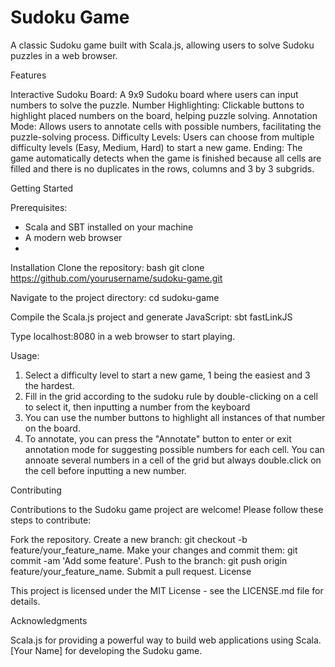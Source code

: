 # Sudoku Game

A classic Sudoku game built with Scala.js, allowing users to solve Sudoku puzzles in a web browser. 

Features

Interactive Sudoku Board: A 9x9 Sudoku board where users can input numbers to solve the puzzle.
Number Highlighting: Clickable buttons to highlight placed numbers on the board, helping puzzle solving.
Annotation Mode: Allows users to annotate cells with possible numbers, facilitating the puzzle-solving process.
Difficulty Levels: Users can choose from multiple difficulty levels (Easy, Medium, Hard) to start a new game.
Ending: The game automatically detects when the game is finished because all cells are filled and there is no duplicates in the rows, columns and 3 by 3 subgrids.



Getting Started

Prerequisites:
- Scala and SBT installed on your machine
- A modern web browser
- 
Installation
Clone the repository:
bash
git clone https://github.com/yourusername/sudoku-game.git

Navigate to the project directory:
cd sudoku-game

Compile the Scala.js project and generate JavaScript:
sbt fastLinkJS

Type localhost:8080 in a web browser to start playing.



Usage: 
1. Select a difficulty level to start a new game, 1 being the easiest and 3 the hardest.
2. Fill in the grid according to the sudoku rule by double-clicking on a cell to select it, then inputting a number from the keyboard
3. You can use the number buttons to highlight all instances of that number on the board.
4. To annotate, you can press the "Annotate" button to enter or exit annotation mode for suggesting possible numbers for each cell. You can annoate several numbers in a cell of the grid but always double.click on the cell before inputting a new number.



Contributing

Contributions to the Sudoku game project are welcome! Please follow these steps to contribute:

Fork the repository.
Create a new branch: git checkout -b feature/your_feature_name.
Make your changes and commit them: git commit -am 'Add some feature'.
Push to the branch: git push origin feature/your_feature_name.
Submit a pull request.
License

This project is licensed under the MIT License - see the LICENSE.md file for details.

Acknowledgments

Scala.js for providing a powerful way to build web applications using Scala.
[Your Name] for developing the Sudoku game.
